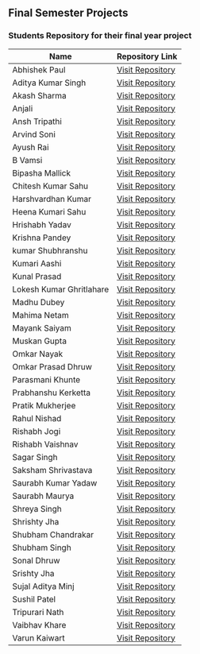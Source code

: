## Final Semester Projects
### Students Repository for their final year project


| Name                     | Repository Link |
|--------------------------|-----------------|
| Abhishek Paul            | [Visit Repository](https://github.com/AbhishekPaul-04/Senior-Citizen-Bot-/tree/main) |
| Aditya Kumar Singh       | [Visit Repository](https://github.com/adityakusingh/Axtrowl) |
| Akash Sharma             | [Visit Repository](https://github.com/devakashsharma/GGV-final.git) |
| Anjali                   | [Visit Repository](https://github.com/Anjali-0310/EDA-and-Prediction.git) |
| Ansh Tripathi            | [Visit Repository](https://github.com/tripathiansh/LS-AUSS) |
| Arvind Soni              | [Visit Repository](https://github.com/Arvindsoni2604/Encryption-techniques.git) |
| Ayush Rai                | [Visit Repository](https://github.com/Ayush-Kotlin-Dev/JustRateNft_GGV) |
| B Vamsi                  | [Visit Repository](https://github.com/VAMSI-BADRI/BCA-FINAL-SEM-PROJECT.git) |
| Bipasha Mallick          | [Visit Repository](https://github.com/bish1242/Bipasha123.git) |
| Chitesh Kumar Sahu       | [Visit Repository](https://github.com/chiteshsahu01/Book-Store.git) |
| Harshvardhan Kumar       | [Visit Repository](https://github.com/visd2/Movie_Recommender_System_Project.git) |
| Heena Kumari Sahu        | [Visit Repository](https://github.com/heenasahu7/BCA-Final-Project) |
| Hrishabh Yadav           | [Visit Repository](https://github.com/HrishabhYadav1/Green-Machine-Learning) |
| Krishna Pandey           | [Visit Repository](https://github.com/SaurabhYadaw/Smart-Farming-Agro-Nourish?tab=readme-ov-file) |
| kumar Shubhranshu        | [Visit Repository](https://github.com/Shubh63/tax.git) |
| Kumari Aashi             | [Visit Repository](https://github.com/kumariAashi/AIResumeAnalyzer.git) |
| Kunal Prasad             | [Visit Repository](https://github.com/aloneusnow/ML-Powered-ADHD-Predictor-.git) |
| Lokesh Kumar Ghritlahare | [Visit Repository](https://github.com/Lokesh6268/A-study-on-clustering-algorithms-) |
| Madhu Dubey              | [Visit Repository](https://github.com/madhudubey27/Deep-Learning.git) |
| Mahima Netam             | [Visit Repository](https://github.com/mahima072005/Web-Platform.git) |
| Mayank Saiyam            | [Visit Repository](https://github.com/MayankSaiyam/CONNECT.git) |
| Muskan Gupta             | [Visit Repository](https://github.com/Shreya667777/muskan.git) |
| Omkar Nayak              | [Visit Repository](https://github.com/nayaksomkar/RetinaDx) |
| Omkar Prasad Dhruw       | [Visit Repository](https://github.com/OmkarDhruw/Estore) |
| Parasmani Khunte         | [Visit Repository](https://github.com/PARASMANI-KHUNTE/CafeAutomation) |
| Prabhanshu Kerketta      | [Visit Repository](https://github.com/Prabhanshu-K7/Agentic-AI-System.git) |
| Pratik Mukherjee         | [Visit Repository](https://github.com/Pratik085/jobsyhaven2.git) |
| Rahul Nishad             | [Visit Repository](https://rahul-nishad.notion.site/300k-1-53M-in-30-days-with-only-Google-ads-complete-walkthrough-1ebe9b54ad63809980b6cf6257641dfd?pvs=4) |
| Rishabh Jogi             | [Visit Repository](https://github.com/SaurabhYadaw/Smart-Farming-Agro-Nourish?tab=readme-ov-file) |
| Rishabh Vaishnav         | [Visit Repository](https://github.com/rishabhvaishnav06/Internship) |
| Sagar Singh              | [Visit Repository](https://github.com/Sagar23084/Breast-cancer-analysis.git) |
| Saksham Shrivastava      | [Visit Repository](https://github.com/SakshamShrivastava19/Learn-From-Basics-Frontend) |
| Saurabh Kumar Yadaw      | [Visit Repository](https://github.com/SaurabhYadaw/Smart-Farming-Agro-Nourish?tab=readme-ov-file) |
| Saurabh Maurya           | [Visit Repository](https://github.com/saurabhmaurya0666/SalesforceFinalSemCode) |
| Shreya Singh             | [Visit Repository](https://github.com/Shreya667777/Datasets/blob/main/finalproject2.ipynb) |
| Shrishty Jha             | [Visit Repository](https://github.com/Srishty85/Real-time-motion-detection.git) |
| Shubham Chandrakar       | [Visit Repository](https://github.com/shubham0317/Study-Notion.git) |
| Shubham Singh            | [Visit Repository](https://github.com/ShubhamSingh0310/Internship) |
| Sonal Dhruw              | [Visit Repository](https://github.com/sonaaal/AI-TUTOR-PRO.git) |
| Srishty Jha              | [Visit Repository](https://github.com/Srishty85/Real-time-motion-detection.git) |
| Sujal Aditya Minj        | [Visit Repository](https://github.com/SujalAditya/ecom-web) |
| Sushil Patel             | [Visit Repository](https://github.com/sushil930/canteen-flow.git) |
| Tripurari Nath           | [Visit Repository](https://github.com/tripurari98/ELMS.git) |
| Vaibhav Khare            | [Visit Repository](https://github.com/vaibhavkhare45/AI-Algorithms) |
| Varun Kaiwart            | [Visit Repository](https://github.com/VarunKaiwart/lostandfound) |
